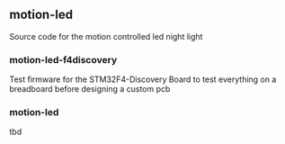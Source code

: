 ## motion-led

Source code for the motion controlled led night light


### motion-led-f4discovery

Test firmware for the STM32F4-Discovery Board to test everything on a breadboard before designing a custom pcb

### motion-led

tbd